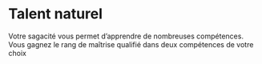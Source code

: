 # Talent naturel

<p>Votre sagacité vous permet d’apprendre de nombreuses compétences. Vous gagnez le rang de maîtrise qualifié dans deux compétences de votre choix</p>